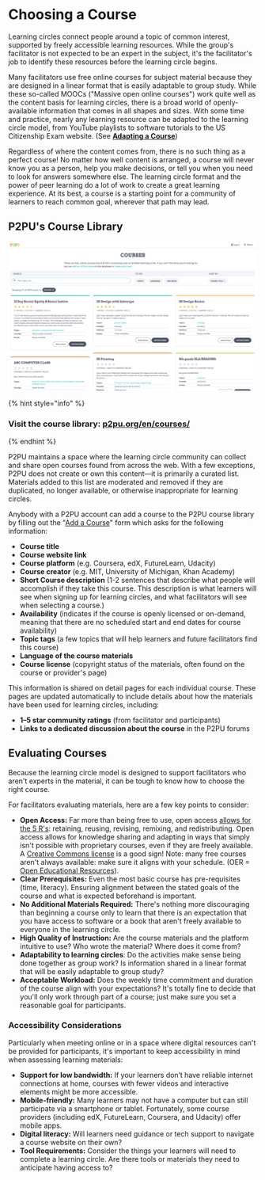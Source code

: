 # Choosing a Course

Learning circles connect people around a topic of common interest, supported by freely accessible learning resources. While the group's facilitator is not expected to be an expert in the subject, it's the facilitator's job to identify these resources before the learning circle begins. 

Many facilitators use free online courses for subject material because they are designed in a linear format that is easily adaptable to group study. While these so-called MOOCs \("Massive open online courses"\) work quite well as the content basis for learning circles, there is a broad world of openly-available information that comes in all shapes and sizes. With some time and practice, nearly any learning resource can be adapted to the learning circle model, from YouTube playlists to software tutorials to the US Citizenship Exam website. \(See [**Adapting a Course**](adapting-courses.md)\)

Regardless of where the content comes from, there is no such thing as a perfect course! No matter how well content is arranged, a course will never know you as a person, help you make decisions, or tell you when you need to look for answers somewhere else. The learning circle format and the power of peer learning do a lot of work to create a great learning experience. At its best, a course is a starting point for a community of learners to reach common goal, wherever that path may lead. 

## P2PU's Course Library 

![P2PU&apos;s community-curated library of open course materials](../.gitbook/assets/p2pu-course-library.png)

{% hint style="info" %}
### Visit the course library: [p2pu.org/en/courses/](https://www.p2pu.org/en/courses/)
{% endhint %}

P2PU maintains a space where the learning circle community can collect and share open courses found from across the web. With a few exceptions, P2PU does not create or own this content—it is primarily a curated list. Materials added to this list are moderated and removed if they are duplicated, no longer available, or otherwise inappropriate for learning circles.

Anybody with a P2PU account can add a course to the P2PU course library by filling out the "[Add a Course](https://learningcircles.p2pu.org/en/course/create/)" form which asks for the following information:

* **Course title**
* **Course website link**
* **Course platform** \(e.g. Coursera, edX, FutureLearn, Udacity\)
* **Course creator** \(e.g. MIT, University of Michigan, Khan Academy\)
* **Short Course description** \(1-2 sentences that describe what people will accomplish if they take this course. This description is what learners will see when signing up for learning circles, and what facilitators will see when selecting a course.\)
* **Availability** \(indicates if the course is openly licensed or on-demand, meaning that there are no scheduled start and end dates for course availability\)
* **Topic tags** \(a few topics that will help learners and future facilitators find this course\)
* **Language of the course materials**
* **Course license** \(copyright status of the materials, often found on the course or provider's page\)

This information is shared on detail pages for each individual course. These pages are updated automatically to include details about how the materials have been used for learning circles, including:

* **1–5 star community ratings** \(from facilitator and participants\)
* **Links to a dedicated discussion about the course** in the P2PU forums

## Evaluating Courses

Because the learning circle model is designed to support facilitators who aren't experts in the material, it can be tough to know how to choose the right course. 

For facilitators evaluating materials, here are a few key points to consider:

* **Open Access:** Far more than being free to use, open access [allows for the 5 R's](https://courses.lumenlearning.com/pathways/chapter/reading-the-5rs-of-oer/): retaining, reusing, revising, remixing, and redistributing. Open access allows for knowledge sharing and adapting in ways that simply isn't possible with proprietary courses, even if they are freely available. A [Creative Commons license](https://creativecommons.org/licenses/) is a good sign!  Note: many free courses aren't always available: make sure it aligns with your schedule. \(OER = [Open Educational Resources](https://en.wikipedia.org/wiki/Open_educational_resources)\).
* **Clear Prerequisites:** Even the most basic course has pre-requisites \(time, literacy\). Ensuring alignment between the stated goals of the course and what is expected beforehand is important.
* **No Additional Materials Required:** There's nothing more discouraging than beginning a course only to learn that there is an expectation that you have access to software or a book that aren't freely available to everyone in the learning circle. 
* **High Quality of Instruction:** Are the course materials and the platform intuitive to use? Who wrote the material? Where does it come from? 
* **Adaptability to learning circles**: Do the activities make sense being done together as group work? Is information shared in a linear format that will be easily adaptable to group study? 
* **Acceptable Workload:** Does the weekly time commitment and duration of the course align with your expectations? It's totally fine to decide that you'll only work through part of a course; just make sure you set a reasonable goal for participants.

### Accessibility Considerations

Particularly when meeting online or in a space where digital resources can't be provided for participants, it's important to keep accessibility in mind when assessing learning materials:

* **Support for low bandwidth:** If your learners don’t have reliable internet connections at home, courses with fewer videos and interactive elements might be more accessible. 
* **Mobile-friendly:** Many learners may not have a computer but can still participate via a smartphone or tablet. Fortunately, some course providers \(including edX, FutureLearn, Coursera, and Udacity\) offer mobile apps.
* **Digital literacy:** Will learners need guidance or tech support to navigate a course website on their own? 
* **Tool Requirements:** Consider the things your learners will need to complete a learning circle. Are there tools or materials they need to anticipate having access to? 

